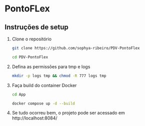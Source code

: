 # PontoFLex

## Instruções de setup

1. Clone o repositório

    ```sh
    git clone https://github.com/sophya-ribeiro/PDV-PontoFlex
    ```

    ```sh
    cd PDV-PontoFlex
    ```

2. Defina as permissões para tmp e logs

    ```sh
    mkdir -p logs tmp && chmod -R 777 logs tmp
    ```

3. Faça build do container Docker

    ```sh
    cd App
    ```

    ```sh
    docker compose up -d --build
    ```

4. Se tudo ocorreu bem, o projeto pode ser acessado em http://localhost:8084/
